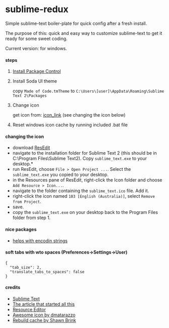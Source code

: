 # sublime-redux

Simple sublime-text boiler-plate for quick config after a fresh install. 

The purpose of this: quick and easy way to customize sublime-text to get it ready for some sweet coding.

Current version: for windows.

#### steps

1. [Install Package Control](http://wbond.net/sublime_packages/package_control/installation)

2. Install Soda UI theme

    copy `Made of Code.tmTheme` to `C:\Users\[user]\AppData\Roaming\Sublime Text 2\Packages`

3. Change icon

    get icon from: [icon_link](https://github.com/dmatarazzo/Sublime-Text-2-Icon/raw/master/sublime_text.ico) (see changing the icon below)
    
4. Reset windows icon cache by running included .bat file


#### changing the icon

* download [ResEdit](http://www.resedit.net/)
* navigate to the installation folder for Sublime Text 2 (this should be in C:\Program Files\Sublime Text2). Copy `sublime_text.exe` to your desktop.*
* run ResEdit, choose `File > Open Project ...`. Select the `sublime_text.exe` you copied to your desktop.
* in the Resources pane of ResEdit, right-click the Icon folder and choose `Add Resource > Icon...`.
* navigate to the folder containing the `sublime_text.ico` file. Add it.
* right-click the icon named `103 [English (Australia)]`, select `Remove from Project`.
* save.
* copy the `sublime_text.exe` on your desktop back to the Program Files folder from step 1.  
 
 
#### nice packages

* [helps with encodin strings](https://github.com/colinta/SublimeStringEncode)


#### soft tabs with wto spaces (Preferences->Settings->User)

    {
      "tab_size": 2,
      "translate_tabs_to_spaces": false
    }


#### credits

* [Sublime Text](http://www.sublimetext.com)
* [The article that started all this](http://opensoul.org/blog/archives/2012/01/12/getting-started-with-sublime-text-2)
* [Resource Editor](http://www.resedit.net)
* [Awesome icon by dmatarazzo](https://github.com/dmatarazzo/Sublime-Text-2-Icon)
* [Rebuild cache by Shawn Brink](http://www.sevenforums.com/tutorials/49819-icon-cache-rebuild.html)